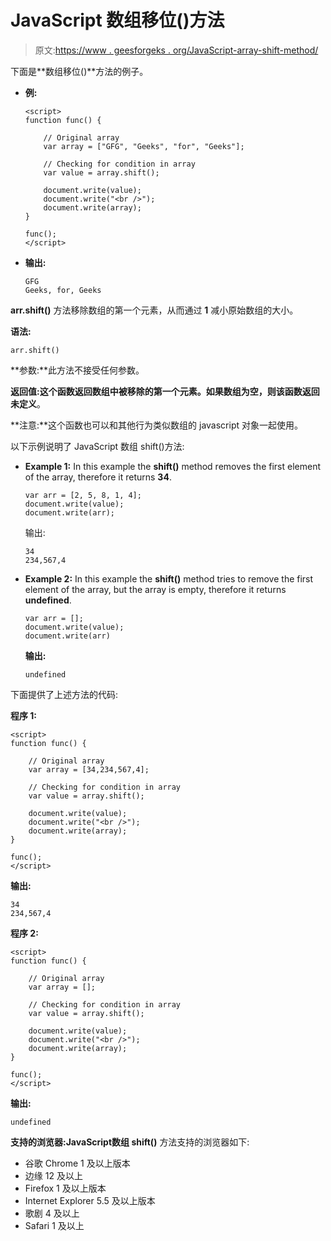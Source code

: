 # JavaScript 数组移位()方法

> 原文:[https://www . geesforgeks . org/JavaScript-array-shift-method/](https://www.geeksforgeeks.org/javascript-array-shift-method/)

下面是**数组移位()**方法的例子。

*   **例:**

    ```
    <script>
    function func() { 

        // Original array 
        var array = ["GFG", "Geeks", "for", "Geeks"]; 

        // Checking for condition in array 
        var value = array.shift(); 

        document.write(value);
        document.write("<br />"); 
        document.write(array); 
    } 

    func();
    </script>
    ```

*   **输出:**

    ```
    GFG
    Geeks, for, Geeks
    ```

**arr.shift()** 方法移除数组的第一个元素，从而通过 **1** 减小原始数组的大小。

**语法:**

```
arr.shift()
```

**参数:**此方法不接受任何参数。

**返回值:**这个函数返回数组中被移除的第一个元素。如果数组为空，则该函数返回**未定义**。

**注意:**这个函数也可以和其他行为类似数组的 javascript 对象一起使用。

以下示例说明了 JavaScript 数组 shift()方法:

*   **Example 1:** In this example the **shift()** method removes the first element of the array, therefore it returns **34**.

    ```
    var arr = [2, 5, 8, 1, 4];
    document.write(value);
    document.write(arr);

    ```

    输出:

    ```
    34
    234,567,4

    ```

*   **Example 2:** In this example the **shift()** method tries to remove the first element of the array, but the array is empty, therefore it returns **undefined**.

    ```
    var arr = [];
    document.write(value);
    document.write(arr)

    ```

    **输出:**

    ```
    undefined
    ```

下面提供了上述方法的代码:

**程序 1:**

```
<script> 
function func() { 

    // Original array 
    var array = [34,234,567,4]; 

    // Checking for condition in array 
    var value = array.shift(); 

    document.write(value);
    document.write("<br />"); 
    document.write(array); 
} 

func(); 
</script> 
```

**输出:**

```
34
234,567,4

```

**程序 2:**

```
<script>
function func() { 

    // Original array 
    var array = []; 

    // Checking for condition in array 
    var value = array.shift(); 

    document.write(value);
    document.write("<br />"); 
    document.write(array); 
} 

func();
</script>
```

**输出:**

```
undefined
```

**支持的浏览器:**JavaScript**数组 shift()** 方法支持的浏览器如下:

*   谷歌 Chrome 1 及以上版本
*   边缘 12 及以上
*   Firefox 1 及以上版本
*   Internet Explorer 5.5 及以上版本
*   歌剧 4 及以上
*   Safari 1 及以上